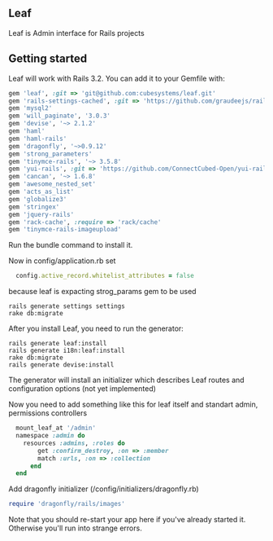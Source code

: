 ## Leaf

Leaf is Admin interface for Rails projects

## Getting started

Leaf will work with Rails 3.2.
You can add it to your Gemfile with:
```ruby
gem 'leaf', :git => 'git@github.com:cubesystems/leaf.git'
gem 'rails-settings-cached', :git => 'https://github.com/graudeejs/rails-settings-cached'
gem 'mysql2'
gem 'will_paginate', '3.0.3'
gem 'devise', '~> 2.1.2'
gem 'haml'
gem 'haml-rails'
gem 'dragonfly', '~>0.9.12'
gem 'strong_parameters'
gem 'tinymce-rails', '~> 3.5.8'
gem 'yui-rails', :git => 'https://github.com/ConnectCubed-Open/yui-rails'
gem 'cancan', '~> 1.6.8'
gem 'awesome_nested_set'
gem 'acts_as_list'
gem 'globalize3'
gem 'stringex'
gem 'jquery-rails'
gem 'rack-cache', :require => 'rack/cache'
gem 'tinymce-rails-imageupload'
```

Run the bundle command to install it.

Now in config/application.rb set
```ruby
  config.active_record.whitelist_attributes = false
```
because leaf is expacting strog_params gem to be used


```console
rails generate settings settings
rake db:migrate
```


After you install Leaf, you need to run the generator:
```console
rails generate leaf:install
rails generate i18n:leaf:install
rake db:migrate
rails generate devise:install
```

The generator will install an initializer which describes Leaf routes and configuration options (not yet implemented)

Now you need to add something like this for leaf itself and standart admin,
permissions controllers
```ruby
  mount_leaf_at '/admin'
  namespace :admin do
    resources :admins, :roles do
        get :confirm_destroy, :on => :member
        match :urls, :on => :collection
      end
  end
```

Add dragonfly initializer (/config/initializers/dragonfly.rb)
```ruby
require 'dragonfly/rails/images'
```

Note that you should re-start your app here if you've already started it. Otherwise you'll run into strange errors.
